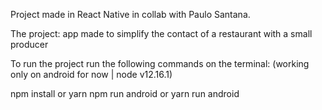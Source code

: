 Project made in React Native in collab with Paulo Santana.

The project: app made to simplify the contact of a restaurant with a small producer

To run the project run the following commands on the terminal: 
(working only on android for now | node v12.16.1)

npm install or yarn
npm run android or yarn run android
